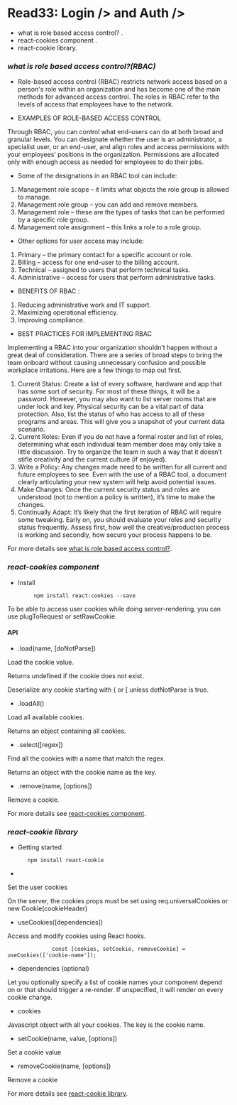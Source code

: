 # Read33:   Login /> and Auth />
* what is role based access control? .
* react-cookies component .
* react-cookie library.

### *what is role based access control?(RBAC)*

- Role-based access control (RBAC) restricts network access based on a person's role within an organization and has become one of 
the main methods for advanced access control. The roles in RBAC refer to the levels of access that employees have to the network.

- EXAMPLES OF ROLE-BASED ACCESS CONTROL

Through RBAC, you can control what end-users can do at both broad and granular levels. You can designate whether the user is an 
administrator, a specialist user, or an end-user, and align roles and access permissions with your employees’ positions in the 
organization. Permissions are allocated only with enough access as needed for employees to do their jobs.

- Some of the designations in an RBAC tool can include:

1. Management role scope – it limits what objects the role group is allowed to manage.
2. Management role group – you can add and remove members.
3. Management role – these are the types of tasks that can be performed by a specific role group.
4. Management role assignment – this links a role to a role group.

- Other options for user access may include:

1. Primary – the primary contact for a specific account or role.
2. Billing – access for one end-user to the billing account.
3. Technical – assigned to users that perform technical tasks.
4. Administrative – access for users that perform administrative tasks.

- BENEFITS OF RBAC :

1. Reducing administrative work and IT support.
2. Maximizing operational efficiency. 
3. Improving compliance.

- BEST PRACTICES FOR IMPLEMENTING RBAC

Implementing a RBAC into your organization shouldn’t happen without a great deal of consideration. There are a series of broad steps to bring the team onboard without causing unnecessary confusion and possible workplace irritations. Here are a few things to map out first.

1. Current Status: Create a list of every software, hardware and app that has some sort of security. For most of these things, it will be a password. However, you may also want to list server rooms that are under lock and key. Physical security can be a vital part of data protection. Also, list the status of who has access to all of these programs and areas. This will give you a snapshot of your current data scenario.
2. Current Roles: Even if you do not have a formal roster and list of roles, determining what each individual team member does may only take a little discussion. Try to organize the team in such a way that it doesn’t stifle creativity and the current culture (if enjoyed).
3. Write a Policy: Any changes made need to be written for all current and future employees to see. Even with the use of a RBAC tool, a document clearly articulating your new system will help avoid potential issues.
4. Make Changes: Once the current security status and roles are understood (not to mention a policy is written), it’s time to make the changes.
5. Continually Adapt: It’s likely that the first iteration of RBAC will require some tweaking. Early on, you should evaluate your roles and security status frequently. Assess first, how well the creative/production process is working and secondly, how secure your process happens to be.


For more details see [what is role based access control?](https://digitalguardian.com/blog/what-role-based-access-control-rbac-examples-benefits-and-more).

### *react-cookies component*

- Install

           npm install react-cookies --save

To be able to access user cookies while doing server-rendering, you can use plugToRequest or setRawCookie.

#### API

- .load(name, [doNotParse])

Load the cookie value.

Returns undefined if the cookie does not exist.

Deserialize any cookie starting with { or [ unless dotNotParse is true.

- .loadAll()

Load all available cookies.

Returns an object containing all cookies.

- .select([regex])

Find all the cookies with a name that match the regex.

Returns an object with the cookie name as the key.

- .remove(name, [options])

Remove a cookie.

For more details see  [react-cookies component](https://www.npmjs.com/package/react-cookies).

### *react-cookie library*

- Getting started

         npm install react-cookie

- <CookiesProvider />

Set the user cookies

On the server, the cookies props must be set using req.universalCookies or new Cookie(cookieHeader)

- useCookies([dependencies])

Access and modify cookies using React hooks.

                  const [cookies, setCookie, removeCookie] = useCookies(['cookie-name']);

- dependencies (optional)

Let you optionally specify a list of cookie names your component depend on or that should trigger a re-render. If unspecified, it will render on every cookie change.

- cookies

Javascript object with all your cookies. The key is the cookie name.

- setCookie(name, value, [options])

Set a cookie value                  

- removeCookie(name, [options])

Remove a cookie

For more details see [react-cookie library](https://www.npmjs.com/package/react-cookie).


